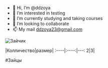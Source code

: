 
- 👋 Hi, I’m @ddzoya
- 👀 I’m interested in testing
- 🌱 I’m currently studying and taking courses
- 💞️ I’m looking to collaborate
- 📫 My mail ddzoya23@gmail.com

![Зайчик](https://kartinkin.net/uploads/posts/2022-03/1646514507_71-kartinkin-net-p-kartinki-s-zaichikami-73.jpg)

|Колличество|размер|
:----|:----:|---:
2|3|

#Зайцы

<!---
ddzoya/ddzoya is a ✨ special ✨ repository because its `README.md` (this file) appears on your GitHub profile.
You can click the Preview link to take a look at your changes.
--->
